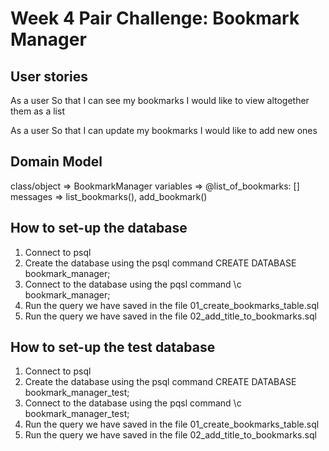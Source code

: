 # Week 4 Pair Challenge: Bookmark Manager

## User stories

As a user
So that I can see my bookmarks
I would like to view altogether them as a list

As a user
So that I can update my bookmarks
I would like to add new ones

## Domain Model

class/object => BookmarkManager
variables => @list_of_bookmarks: []
messages => list_bookmarks(), add_bookmark()

## How to set-up the database

1. Connect to psql
2. Create the database using the psql command CREATE DATABASE bookmark_manager;
3. Connect to the database using the pqsl command \c bookmark_manager;
4. Run the query we have saved in the file 01_create_bookmarks_table.sql
5. Run the query we have saved in the file 02_add_title_to_bookmarks.sql

## How to set-up the test database

1. Connect to psql
2. Create the database using the psql command CREATE DATABASE bookmark_manager_test;
3. Connect to the database using the pqsl command \c bookmark_manager_test;
4. Run the query we have saved in the file 01_create_bookmarks_table.sql
5. Run the query we have saved in the file 02_add_title_to_bookmarks.sql